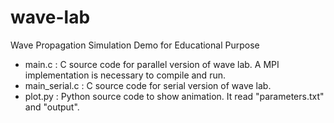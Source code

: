# wave-lab
Wave Propagation Simulation Demo for Educational Purpose

* main.c : C source code for parallel version of wave lab. A MPI implementation is necessary to compile and run.
* main_serial.c : C source code for serial version of wave lab.
* plot.py : Python source code to show animation. It read "parameters.txt" and "output".
